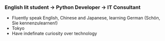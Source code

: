 ### English lit student -> Python Developer -> IT Consultant

* Fluently speak English, Chinese and Japanese, learning German (Schön, Sie kennenzulearnen!)
* Tokyo
* Have indefinate curiosity over technology
